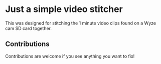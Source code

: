 # Just a simple video stitcher
This was designed for stitching the 1 minute video clips found on a Wyze cam SD card together.

## Contributions
Contributions are welcome if you see anything you want to fix!